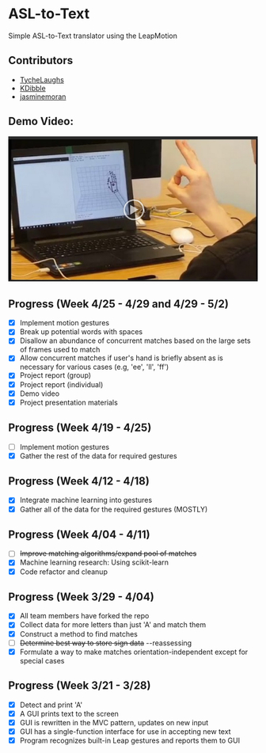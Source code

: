 # ASL-to-Text
Simple ASL-to-Text translator using the LeapMotion

## Contributors
+ [TycheLaughs](http://github.com/TycheLaughs)
+ [KDibble](http://github.com/KDibble)
+ [jasminemoran](http://github.com/jasminemoran)

## Demo Video:
[![Demo Video](/utils/img/asl2txt.png)](https://drive.google.com/file/d/0B0DhBKfxZvDISU1EU3RKd2lxMWc/view?usp=drivesdk)

## Progress (Week 4/25 - 4/29 and 4/29 - 5/2)
- [x] Implement motion gestures
- [x] Break up potential words with spaces
- [x] Disallow an abundance of concurrent matches based on the large sets of frames used to match
- [x] Allow concurrent matches if user's hand is briefly absent as is necessary for various cases (e.g, 'ee', 'll', 'ff')
- [x] Project report (group)
- [x] Project report (individual)
- [x] Demo video
- [x] Project presentation materials

## Progress (Week 4/19 - 4/25)
- [ ] Implement motion gestures
- [x] Gather the rest of the data for required gestures

## Progress (Week 4/12 - 4/18)
- [x] Integrate machine learning into gestures
- [x] Gather all of the data for the required gestures (MOSTLY)

## Progress (Week 4/04 - 4/11)
- [ ] ~~Improve matching algorithms/expand pool of matches~~
- [x] Machine learning research: Using scikit-learn
- [x] Code refactor and cleanup

## Progress (Week 3/29 - 4/04)
- [x] All team members have forked the repo
- [x] Collect data for more letters than just 'A' and match them
- [x] Construct a method to find matches
- [ ] ~~Determine best way to store sign data~~ --reassessing
- [x] Formulate a way to make matches orientation-independent except for special cases

## Progress (Week 3/21 - 3/28)
- [x] Detect and print 'A'
- [x] A GUI prints text to the screen
- [x] GUI is rewritten in the MVC pattern, updates on new input
- [x] GUI has a single-function interface for use in accepting new text
- [x] Program recognizes built-in Leap gestures and reports them to GUI
